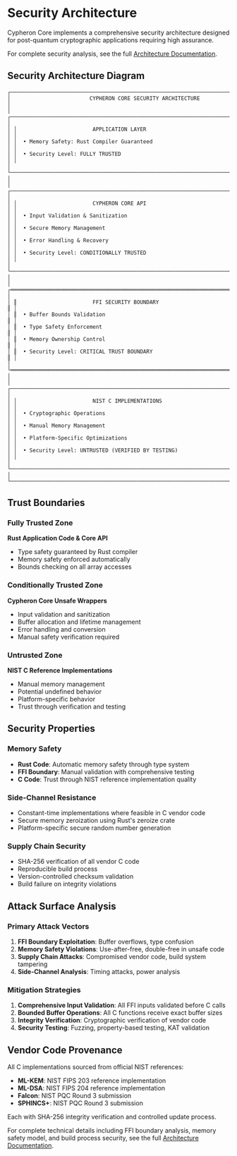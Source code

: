 # Security Architecture

Cypheron Core implements a comprehensive security architecture designed for post-quantum cryptographic applications requiring high assurance.

For complete security analysis, see the full [Architecture Documentation](../../ARCHITECTURE.md#security-architecture).

## Security Architecture Diagram

```
┌─────────────────────────────────────────────────────────────────────────────┐
│                         CYPHERON CORE SECURITY ARCHITECTURE                 │
│ ┌─────────────────────────────────────────────────────────────────────────┐ │
│ │                        APPLICATION LAYER                                │ │
│ │  • Memory Safety: Rust Compiler Guaranteed                             │ │
│ │  • Security Level: FULLY TRUSTED                                       │ │
│ └─────────────────────────────────────────────────────────────────────────┘ │
│ ┌─────────────────────────────────────────────────────────────────────────┐ │
│ │                        CYPHERON CORE API                               │ │
│ │  • Input Validation & Sanitization                                     │ │
│ │  • Secure Memory Management                                            │ │
│ │  • Error Handling & Recovery                                           │ │
│ │  • Security Level: CONDITIONALLY TRUSTED                              │ │
│ └─────────────────────────────────────────────────────────────────────────┘ │
│ ┌═════════════════════════════════════════════════════════════════════════┐ │
│ ║                        FFI SECURITY BOUNDARY                           ║ │
│ ║  • Buffer Bounds Validation                                            ║ │
│ ║  • Type Safety Enforcement                                             ║ │
│ ║  • Memory Ownership Control                                            ║ │
│ ║  • Security Level: CRITICAL TRUST BOUNDARY                            ║ │
│ └═════════════════════════════════════════════════════════════════════════┘ │
│ ┌─────────────────────────────────────────────────────────────────────────┐ │
│ │                        NIST C IMPLEMENTATIONS                          │ │
│ │  • Cryptographic Operations                                            │ │
│ │  • Manual Memory Management                                            │ │
│ │  • Platform-Specific Optimizations                                     │ │
│ │  • Security Level: UNTRUSTED (VERIFIED BY TESTING)                    │ │
│ └─────────────────────────────────────────────────────────────────────────┘ │
└─────────────────────────────────────────────────────────────────────────────┘
```

## Trust Boundaries

### Fully Trusted Zone
**Rust Application Code & Core API**
- Type safety guaranteed by Rust compiler
- Memory safety enforced automatically
- Bounds checking on all array accesses

### Conditionally Trusted Zone  
**Cypheron Core Unsafe Wrappers**
- Input validation and sanitization
- Buffer allocation and lifetime management
- Error handling and conversion
- Manual safety verification required

### Untrusted Zone
**NIST C Reference Implementations**
- Manual memory management
- Potential undefined behavior
- Platform-specific behavior
- Trust through verification and testing

## Security Properties

### Memory Safety
- **Rust Code**: Automatic memory safety through type system
- **FFI Boundary**: Manual validation with comprehensive testing
- **C Code**: Trust through NIST reference implementation quality

### Side-Channel Resistance
- Constant-time implementations where feasible in C vendor code
- Secure memory zeroization using Rust's zeroize crate
- Platform-specific secure random number generation

### Supply Chain Security
- SHA-256 verification of all vendor C code
- Reproducible build process
- Version-controlled checksum validation
- Build failure on integrity violations

## Attack Surface Analysis

### Primary Attack Vectors
1. **FFI Boundary Exploitation**: Buffer overflows, type confusion
2. **Memory Safety Violations**: Use-after-free, double-free in unsafe code
3. **Supply Chain Attacks**: Compromised vendor code, build system tampering
4. **Side-Channel Analysis**: Timing attacks, power analysis

### Mitigation Strategies
1. **Comprehensive Input Validation**: All FFI inputs validated before C calls
2. **Bounded Buffer Operations**: All C functions receive exact buffer sizes
3. **Integrity Verification**: Cryptographic verification of vendor code
4. **Security Testing**: Fuzzing, property-based testing, KAT validation

## Vendor Code Provenance

All C implementations sourced from official NIST references:
- **ML-KEM**: NIST FIPS 203 reference implementation
- **ML-DSA**: NIST FIPS 204 reference implementation  
- **Falcon**: NIST PQC Round 3 submission
- **SPHINCS+**: NIST PQC Round 3 submission

Each with SHA-256 integrity verification and controlled update process.

For complete technical details including FFI boundary analysis, memory safety model, and build process security, see the full [Architecture Documentation](../../ARCHITECTURE.md).
